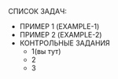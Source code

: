 СПИСОК ЗАДАЧ:
- ПРИМЕР 1 (EXAMPLE-1)
- ПРИМЕР 2 (EXAMPLE-2)
- КОНТРОЛЬНЫЕ ЗАДАНИЯ
	- 1(вы тут)
	- 2
	- 3 
